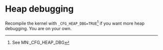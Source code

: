 # Heap debugging
Recompile the kernel with `_CFG_HEAP_DBG=TRUE`[^1] if you want more heap debugging. You are on your own.

[^1]: See MN:\_CFG_HEAP_DBG
